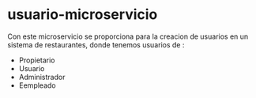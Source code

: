 # usuario-microservicio

Con este microservicio se proporciona para la creacion de usuarios en un sistema de restaurantes, donde tenemos usuarios de :

- Propietario
- Usuario
- Administrador
- Eempleado



